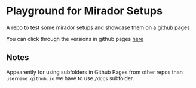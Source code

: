 # Playground for Mirador Setups

A repo to test some mirador setups and showcase them on a github pages

You can click through the versions in github pages [here](https://marcel-tronco.github.io/mirador_test_pipeline/)

## Notes

Appearently for using subfolders in Github Pages from other repos than `username.github.io` we have to use `/docs` subfolder.